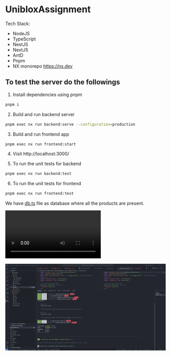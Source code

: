 # UnibloxAssignment

Tech Stack:

- NodeJS
- TypeScript
- NestJS
- NextJS
- AntD
- Pnpm
- NX monorepo https://nx.dev

## To test the server do the followings

1. Install dependencies using pnpm

```sh
pnpm i
```

2. Build and run backend server

```sh
pnpm exec nx run backend:serve --configuration=production
```

3. Build and run frontend app

```sh
pnpm exec nx run frontend:start
```

4. Visit http://localhost:3000/

5. To run the unit tests for backend

```sh
pnpm exec nx run backend:test
```

6. To run the unit tests for frontend

```sh
pnpm exec nx run frontend:test
```

We have [db.ts](./apps/backend/src/app/db.ts) file as database where all the products are present.

![demo](./uniblox_demo.mp4)

![unit_test](./unit_test.gif)
